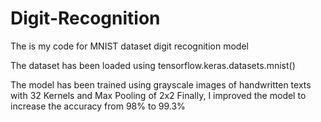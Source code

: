 # Digit-Recognition
The is my code for MNIST dataset digit recognition model

The dataset has been loaded using tensorflow.keras.datasets.mnist()

The model has been trained using grayscale images of handwritten texts with 32 Kernels and Max Pooling of 2x2
Finally, I improved the model to increase the accuracy from 98% to 99.3%
